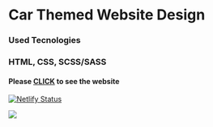 <h1>Car Themed Website Design</h1>

<h3>Used Tecnologies</h3>

<h3>HTML, CSS, SCSS/SASS</h3>

<h4>Please <a href="https://ozsoyibrahim-carwebsite.netlify.app/">CLICK</a> to see the website</h4>

[![Netlify Status](https://api.netlify.com/api/v1/badges/f823a431-bca7-4888-860e-4c772694d0b8/deploy-status)](https://app.netlify.com/sites/ozsoyibrahim-carwebsite/deploys)

![](img/screen.gif)
